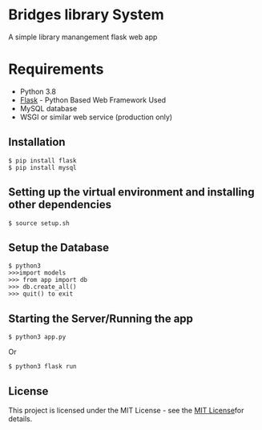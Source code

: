 # Bridges library System 
A simple library manangement flask web app

# Requirements
* Python 3.8
* [Flask](http://flask.pocoo.org/docs/0.11/)  - Python Based Web Framework Used
* MySQL database
* WSGI or similar web service (production only)

## Installation
```
$ pip install flask
$ pip install mysql
```

## Setting up the virtual environment and installing other dependencies
```
$ source setup.sh
```

## Setup the Database
```
$ python3
>>>import models
>>> from app import db
>>> db.create_all()
>>> quit() to exit 
```


## Starting the Server/Running the app
```
$ python3 app.py
```

Or  
```
$ python3 flask run
```
## License 

This project is licensed under the MIT License - see the [MIT License](https://opensource.org/licenses/MIT)for details.
